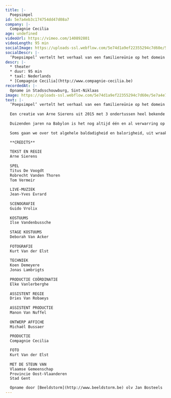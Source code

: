 ```yaml
---
title: |-
  Poepsimpel
id: 5e7a4eb3c174754dd47d08a7
company: |-
  Compagnie Cecilia
age: undefined
videoUrl: https://vimeo.com/140892801
videoLength: 95 min
socialImage: https://uploads-ssl.webflow.com/5e74d1a9ef22355294c7d60e/5e7a4e7d9c38fe5e486b863b_POE%20Benoit%20en%20Antonin%20(c)Kurt%20Van%20der%20Elst%20VDE6927.jpg
socialDescr: |-
  ‘Poepsimpel’ vertelt het verhaal van een familiereünie op het domein van ‘de baron’. Hij heeft zijn kasteel verkocht en nodigt voor een laatste keer de mensen uit die hem na aan het hart liggen. Van Arne Sierens met Titus De Voogdt, Robrecht Vanden Thoren en Tom Vermeir.
descr: |-
  * theater
  * duur: 95 min
  * taal: Nederlands
  * [Compagnie Cecilia](http://www.compagnie-cecilia.be)‍
recordedAt: |-
  Opname in Stadsschouwburg, Sint-Niklaas
image: https://uploads-ssl.webflow.com/5e74d1a9ef22355294c7d60e/5e7a4e7d9c38fe5e486b863b_POE%20Benoit%20en%20Antonin%20(c)Kurt%20Van%20der%20Elst%20VDE6927.jpg
text: |-
  ‘Poepsimpel’ vertelt het verhaal van een familiereünie op het domein van ‘de baron’. Hij heeft zijn kasteel verkocht en nodigt voor een laatste keer de mensen uit die hem na aan het hart liggen. Van Arne Sierens met Titus De Voogdt, Robrecht Vanden Thoren en Tom Vermeir.
  
  Een creatie van Arne Sierens uit 2015 met 3 ondertussen heel bekende topspelers Titus De Voogdt (The Missing - BBC, WELP) , Robrecht Vanden Thoren (Tom & Harry, Hasta La Vista), Tom Vermeir (Belgica) en live-muziek van Franse muzikant Jean-Yves Evrard.
  
  Duizenden jaren na Babylon is het nog altijd één en al verwarring op de aarde, in onze hoofden en in ons leven. We gedragen ons deftig, houden ons voortdurend in en lopen braaf en netjes tussen de lijnen. Maar af en toe houden we het niet meer vol en barsten we uit. Zo is het ook in ons theater ...
  
  Soms gaan we over tot algehele baldadigheid en balorigheid, uit wraak voor dit soms zinloze leven en de maatschappij die een veel te hoge druk op ons legt. Er is alleen zogenaamde redelijkheid. Plus al die perikelen thuis, de stille ruzies die ons opvreten. Waar is het wilde en het flamboyante? Laat ons dringend een voorstelling maken die ons van binnen en van buiten licht en lucht geeft.

  **CREDITS**
  ‍
  TEKST EN REGIE
  Arne Sierens
  
  SPEL
  Titus De Voogdt
  Robrecht Vanden Thoren
  Tom Vermeir
  
  LIVE-MUZIEK
  Jean-Yves Evrard
  
  SCENOGRAFIE
  Guido Vrolix
  
  KOSTUUMS
  Ilse Vandenbussche
  
  STAGE KOSTUUMS
  Deborah Van Acker
  
  FOTOGRAFIE
  Kurt Van der Elst
  
  TECHNIEK
  Koen Demeyere
  Jonas Lambrigts
  
  PRODUCTIE COÖRDINATIE
  Elke Vanlerberghe
  
  ASSISTENT REGIE
  Dries Van Robaeys
  
  ASSISTENT PRODUCTIE
  Manon Van Nuffel
  
  ONTWERP AFFICHE
  Michaël Bussaer
  
  PRODUCTIE
  Compagnie Cecilia

  FOTO
  Kurt Van der Elst
  
  MET DE STEUN VAN
  Vlaamse Gemeenschap
  Provincie Oost-Vlaanderen
  Stad Gent

  Opname door [Beeldstorm](http://www.beeldstorm.be) olv Jan Bosteels
---
```

